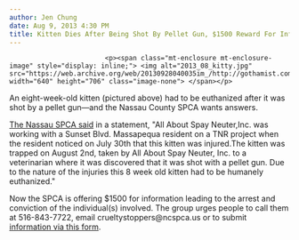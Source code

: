 ```yaml
---
author: Jen Chung
date: Aug 9, 2013 4:30 PM
title: Kitten Dies After Being Shot By Pellet Gun, $1500 Reward For Info
---
```



                            
                            
                            
                            <p><span class="mt-enclosure mt-enclosure-image" style="display: inline;"> <img alt="2013_08_kitty.jpg" src="https://web.archive.org/web/20130928040035im_/http://gothamist.com/attachments/jen/2013_08_kitty.jpg" width="640" height="706" class="image-none"> </span></p>

<p>An eight-week-old kitten (pictured above) had to be euthanized after it was shot by a pellet gun&#x2014;and the Nassau County SPCA wants answers.</p>

<p><a href="https://web.archive.org/web/20130928040035/http://myemail.constantcontact.com/Cat-Shot---Reward-Now--1500-00.html?soid=1106304554429&amp;aid=sin-mbTzILY">The Nassau SPCA said</a> in a statement, &quot;All About Spay Neuter,Inc. was working with a Sunset Blvd. Massapequa resident  on a TNR project when the resident noticed on July 30th that this kitten was injured.The kitten was trapped on August 2nd, taken by All About Spay Neuter, Inc. to a veterinarian where it was discovered that it was shot with a pellet gun. Due to the nature of the injuries this 8 week old kitten had to be humanely euthanized.&quot; </p>

<p>Now the SPCA is offering $1500 for information leading to the arrest and conviction of the individual(s) involved. The group urges people to call them at 516-843-7722, email crueltystoppers@ncspca.us or to submit <a href="https://web.archive.org/web/20130928040035/http://www.nassaucountyspca.org/report.cfm">information via this form</a>.</p>
                            
                            
                            